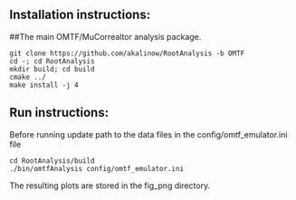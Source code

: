 ## Installation instructions:
##The main OMTF/MuCorrealtor analysis package.

``` 
git clone https://github.com/akalinow/RootAnalysis -b OMTF
cd -; cd RootAnalysis
mkdir build; cd build
cmake ../
make install -j 4
```
## Run instructions:
Before running update path to the data files in the config/omtf_emulator.ini file

```
cd RootAnalysis/build
./bin/omtfAnalysis config/omtf_emulator.ini
```

The resulting plots are stored in the fig_png directory.